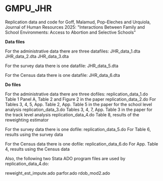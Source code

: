 # GMPU_JHR
Replication data and code for Goff, Malamud, Pop-Eleches and Urquiola, Journal of Human Resources 2025: "Interactions Between Family and School Environments: Access to Abortion and Selective Schools"

**Data files**

For the administrative data there are three datafiles:
JHR_data_1.dta
JHR_data_2.dta
JHR_data_3.dta

For the survey data there is one datafile:
JHR_data_5.dta

For the Census data there is one datafile:
JHR_data_6.dta

**Do files**
	
For the administrative data there are three dofiles:
replication_data_1.do
Table 1 Panel A, Table 2 and Figure 2 in the paper
replication_data_2.do
For Tables 3, 4, 5, App. Table 2, App. Table 5 in the paper for the school level analysis
replication_data_3.do
	Tables 3, 4, 7, App. Table 3 in the paper for the track level analysis
replication_data_4.do
	Table 8, results of the reweighting estimator

For the survey data there is one dofile:
replication_data_5.do
	For Table 6, results using the survey data

For the Census data there is one dofile:
replication_data_6.do
	For App. Table 4, results using the Census data

Also, the following two Stata ADO program files are used by replication_data_4.do:

reweight_est_impute.ado
parfor.ado
rdob_mod2.ado


